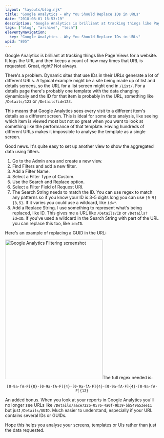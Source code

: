 ```yaml
---
layout: "layouts/blog.njk"
title: "Google Analytics - Why You Should Replace IDs in URLs"
date: "2018-08-01 16:53:19"
description: "Google Analytics is brilliant at tracking things like Page Views for a website"
tags: ["blog", "archive", "tech"]
eleventyNavigation:
  key: "Google Analytics - Why You Should Replace IDs in URLs"
wpid: "805"
---
```


Google Analytics is brilliant at tracking things like Page Views for a website. It logs the URL and then keeps a count of how may times that URL is requested. Great, right? Not always.

There's a problem. Dynamic sites that use IDs in their URLs generate a lot of different URLs. A typical example might be a site being made up of list and details screens, so the URL for a list screen might end in <code>/List/</code>. For a details page there's probably one template with the data changing dynamically and the ID for that item is probably in the URL, something like <code>/Details/123</code> or <code>/Details?id=123</code>.

This means that Google Analytics sees every visit to a different item's details as a different screen. This is ideal for some data analysis, like seeing which item is viewed most but not so great when you want to look at something like the performance of that template. Having hundreds of different URLs makes it impossible to analyse the template as a single screen.

Good news. It's quite easy to set up another view to show the aggregated data using filters.

<ol>
 	<li>Go to the Admin area and create a new view.</li>
 	<li>Find Filters and add a new filter.</li>
 	<li>Add a Filter Name.</li>
 	<li>Select a Filter Type of Custom.</li>
 	<li>Use the Search and Replace option.</li>
 	<li>Select a Filter Field of Request URI.</li>
 	<li>The Search String needs to match the ID. You can use regex to match any patterns so if you know your ID is 3-5 digits long you can use <code>[0-9]{3,5}</code>. If it varies you could use a wildcard, like <code>id=*</code>.</li>
 	<li>Add a Replace String. I use something to represent what's being replaced, like ID. This gives me a URL like <code>/Details/ID</code> or <code>/Details?id=ID</code>. If you've used a wildcard in the Search String with part of the URL you can replace this too, like <code>id=ID</code>.</li>
</ol>
Here's an example of replacing a GUID in the URL:

<img class="aligncenter wp-image-806" title="Google Analytics Filtering screenshot" src="/img/2018/08/replace-guid-filter.png" alt="Google Analytics Filtering screenshot" width="320" height="456" />The full regex needed is:

<p style="text-align: center;"><code>[0-9a-fA-F]{8}-[0-9a-fA-F]{4}-[0-9a-fA-F]{4}-[0-9a-fA-F]{4}-[0-9a-fA-F]{12}</code></p>
An added bonus. When you look at your reports in Google Analytics you'll no longer see URLs like <code>/Details/aace7226-0576-4a0f-9b39-bb549a53ee11</code> but just <code>/Details/GUID</code>. Much easier to understand, especially if your URL contains several IDs or GUIDs.

Hope this helps you analyse your screens, templates or UIs rather than just the data requested.
